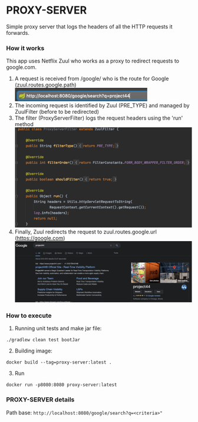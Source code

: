 # PROXY-SERVER
Simple proxy server that logs the headers of all the HTTP requests it forwards.

### How it works
This app uses Netflix Zuul who works as a proxy to redirect requests to google.com.
1. A request is received from /google/ who is the route for Google (zuul.routes.google.path) 
![](images/path.png)
2. The incoming request is identified by Zuul (PRE_TYPE) and managed by ZuulFilter (before to be redirected)
3. The filter (ProxyServerFilter) logs the request headers using the 'run' method
![](images/filter.png)
4. Finally, Zuul redirects the request to zuul.routes.google.url (https://google.com)
![](images/result.png)

### How to execute
1. Running unit tests and make jar file:
```
./gradlew clean test bootJar
```
2. Building image:
```
docker build --tag=proxy-server:latest .
```
3. Run
```
docker run -p8080:8080 proxy-server:latest
```

### PROXY-SERVER details
Path base: `http://localhost:8080/google/search?q=<criteria>"`

